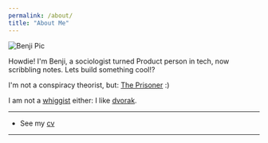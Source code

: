 ```yaml
---
permalink: /about/
title: "About Me"
---
```


![Benji Pic](../assets/pics/profile.png "Hey There Fren picture")

Howdie! I\'m Benji, a sociologist turned Product person in tech, now scribbling notes. Lets build something cool!?

I\'m not a conspiracy theorist, but: [The Prisoner](http://www.imdb.com/title/tt0061287/) :)

I am not a [whiggist](https://en.wikipedia.org/wiki/Whiggism) either:
I like [dvorak](http://www.dvzine.org/).

------------------------------------------------------------------------

- See my [cv](../assets/docs/cv/benji-cv.pdf)

------------------------------------------------------------------------

